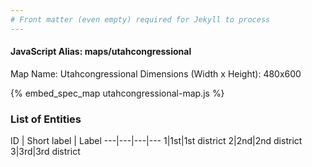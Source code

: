 ```yaml
---
# Front matter (even empty) required for Jekyll to process
---
```


#### JavaScript Alias: maps/utahcongressional

Map Name: Utahcongressional
Dimensions (Width x Height): 480x600



{% embed_spec_map utahcongressional-map.js %}

### List of Entities

ID | Short label | Label
---|---|---|---
1|1st|1st district
2|2nd|2nd district
3|3rd|3rd district

